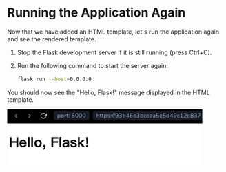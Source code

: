 # Running the Application Again

Now that we have added an HTML template, let's run the application again and see the rendered template.

1. Stop the Flask development server if it is still running (press Ctrl+C).

2. Run the following command to start the server again:

   ```bash
   flask run --host=0.0.0.0
   ```

You should now see the "Hello, Flask!" message displayed in the HTML template.

![Hello, Flask!](./assets/hello-flask.png)
